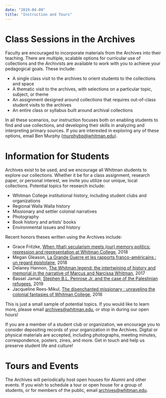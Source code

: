 ```yaml
---
date: "2019-04-09"
title: "Instruction and Tours"
---
```



# Class Sessions in the Archives

Faculty are encouraged to incorporate materials from the Archives into
their teaching. There are multiple, scalable options for curricular use
of collections and the Archivists are available to work with you to
achieve your pedagogical goals. These include:

-   A single class visit to the archives to orient students to the
    collections and space
-   A thematic visit to the archives, with selections on a particular
    topic, subject, or theme
-   An assignment designed around collections that requires out-of-class
    student visits to the archives
-   An entire class or syllabus built around archival collections

In all these scenarios, our instruction focuses both on enabling
students to find and use collections, and developing their skills in
analyzing and interpreting primary sources. If you are interested in
exploring any of these options, email Ben Murphy
([murphybp@whitman.edu](mailto:murphybp@whitman.edu)).

# Information for Students

Archives exist to be used, and we encourage all Whitman students to
explore our collections. Whether it be for a class assignment, research
paper, or personal interest, we invite you utilize our unique, local
collections. Potential topics for research include:

-   Whitman College institutional history, including student clubs and
    organizations
-   Regional Walla Walla history
-   Missionary and settler colonial narratives
-   Photography
-   Book history and artists’ books
-   Environmental issues and history

Recent honors theses written using the Archives include:

-   Grace Fritzke, [When (that) secularism meets (our) memory politics: repression and representation at Whitman College](http://when%20%28that%29%20secularism%20meets%20%28our%29%20memory%20politics%20:%20repression%20and%20representation%20at%20Whitman%20College%20Grace%20Elise%20Fritzke,/), 2018
-   Megan Gleason, [La Grande Guerre et les rapports franco-américains : un regard épistolaire](https://sherlock.whitman.edu/permalink/f/19gob7d/CP71274492030001451), 2018
-   Delaney Hannon, [The Whitman legend: the intertwining of history and memorial in the narrative of Marcus and Narcissa Whitman](https://sherlock.whitman.edu/permalink/f/19gob7d/CP71258675540001451), 2017
-   Bassel Jamali, [Stephen B.L. Penrose Jr. and the case of the Palestinian refugees](https://sherlock.whitman.edu/permalink/f/19gob7d/CP71299543660001451), 2019
-   Jacqueline Rees-Mikul, [The disenchanted missionary : unraveling the colonial fantasies of Whitman College](https://sherlock.whitman.edu/permalink/f/19gob7d/CP71286178900001451), 2016

This is just a small sample of potential topics. If you would like to learn more, please email [archives@whitman.edu](mailto:archvies@whitman.edu), or stop in during our open hours!

If you are a member of a student club or organization, we encourage you to consider depositing records of your organization in the Archives.
Digital or physical materials are accepted, including photographs, meeting minutes, correspondence, posters, zines, and more. Get in touch and help us preserve student life and culture!

# Tours and Events

The Archives will periodically host open houses for Alumni and other events. If you wish to schedule a tour or open house for a group of students, or for members of the public, email
[archives@whitman.edu](mailto:archvies@whitman.edu).